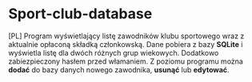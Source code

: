 # Sport-club-database
[PL]
Program wyświetlający listę zawodników klubu sportowego wraz z aktualnie opłaconą składką członkowską.
Dane pobiera z bazy <b>SQLite</b> i wyświetla listę dla dwóch różnych grup wiekowych.
Dodatkowo zabiezpieczony hasłem przed włamaniem.
Z poziomu programu można <b>dodać</b> do bazy danych nowego zawodnika, <b>usunąć</b> lub <b>edytować</b>.
